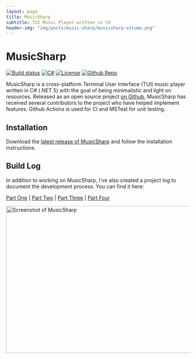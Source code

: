 ```yaml
---
layout: page
title: MusicSharp
subtitle: TUI Music Player written in C#
header-img: "img/posts/music-sharp/musicsharp-volume.png"
---
```


# MusicSharp
[![Build status](https://github.com/markjamesm/MusicSharp/workflows/.NET%20Core/badge.svg?branch=main)](https://github.com/markjamesm/MusicSharp/actions) [![C#](https://img.shields.io/badge/Language-CSharp-darkgreen.svg)](https://en.wikipedia.org/wiki/C_Sharp_(programming_language)) [![License](https://img.shields.io/badge/License-GPL-orange.svg)](https://www.gnu.org/licenses/gpl-3.0.en.html) [![Github Repo](https://img.shields.io/github/stars/markjamesm/musicsharp?style=social)](https://github.com/markjamesm/MusicSharp)

MusicSharp is a cross-platform Terminal User Interface (TUI) music player written in C# (.NET 5) with the goal of being minimalistic and light on resources. Released as an open source project <a href="https://github.com/markjamesm/musicsharp">on Github</a>, MusicSharp has received several contributors to the project who have helped implement features. Github Actions is used for CI and MSTest for unit testing.

## Installation

Download the <a href="https://github.com/markjamesm/MusicSharp/releases">latest release of MusicSharp</a> and follow the installation instructions.

## Build Log

In addition to working on MusicSharp, I've also created a project log to document the development process. You can find it here:

<a href="/2020-10-25-developing-a-cli-music-player-csharp/"> Part One</a> | <a href="/2020-10-29-developing-tui-music-player-csharp-part-two/">Part Two</a> | <a href="/2020-11-06-developing-tui-music-player-csharp-part-three/">Part Three</a> | <a href="/2020-11-20-developing-tui-music-player-csharp-part-four/">Part Four</a>

<img src="https://markjames.dev/img/posts/music-sharp/MusicSharp-tui.png" width="750" height="402" alt="Screenshot of MusicSharp">